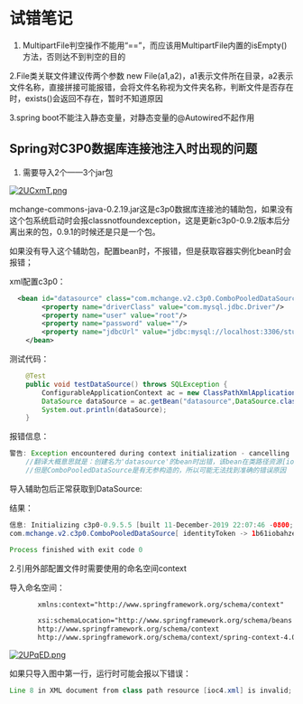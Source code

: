 # 试错笔记

1. MultipartFile判空操作不能用“==”，而应该用MultipartFile内置的isEmpty()方法，否则达不到判空的目的

2.File类关联文件建议传两个参数 new File(a1,a2)，a1表示文件所在目录，a2表示文件名称，直接拼接可能报错，会将文件名称视为文件夹名称，判断文件是否存在时，exists()会返回不存在，暂时不知道原因

3.spring boot不能注入静态变量，对静态变量的@Autowired不起作用



## Spring对C3P0数据库连接池注入时出现的问题

1. 需要导入2个——3个jar包

[![2UCxmT.png](https://z3.ax1x.com/2021/06/06/2UCxmT.png)](https://imgtu.com/i/2UCxmT)

​		mchange-commons-java-0.2.19.jar这是c3p0数据库连接池的辅助包，如果没有这个包系统启动时会报classnotfoundexception，这是更新c3p0-0.9.2版本后分离出来的包，0.9.1的时候还是只是一个包。

如果没有导入这个辅助包，配置bean时，不报错，但是获取容器实例化bean时会报错；

xml配置c3p0：

```xml
  <bean id="datasource" class="com.mchange.v2.c3p0.ComboPooledDataSource">
        <property name="driverClass" value="com.mysql.jdbc.Driver"/>
        <property name="user" value="root"/>
        <property name="password" value=""/>
        <property name="jdbcUrl" value="jdbc:mysql://localhost:3306/study"/>
    </bean>
```

测试代码：

```java
    @Test
    public void testDataSource() throws SQLException {
        ConfigurableApplicationContext ac = new ClassPathXmlApplicationContext("ioc3.xml");
        DataSource dataSource = ac.getBean("datasource",DataSource.class);
        System.out.println(dataSource);
    }

```



报错信息：

```java
警告: Exception encountered during context initialization - cancelling refresh attempt: org.springframework.beans.factory.BeanCreationException: Error creating bean with name 'datasource' defined in class path resource [ioc3.xml]: Instantiation of bean failed; nested exception is org.springframework.beans.BeanInstantiationException: Failed to instantiate [com.mchange.v2.c3p0.ComboPooledDataSource]: No default constructor found; nested exception is java.lang.NoClassDefFoundError: com/mchange/v2/ser/Indirector
    //翻译大概意思就是：创建名为'datasource'的bean时出错，该bean在类路径资源[ioc3.xml]中定义：实例化bean失败，为找到默认构造函数
    //但是ComboPooledDataSource是有无参构造的，所以可能无法找到准确的错误原因
```

导入辅助包后正常获取到DataSource:

结果：

```java
信息: Initializing c3p0-0.9.5.5 [built 11-December-2019 22:07:46 -0800; debug? true; trace: 10]
com.mchange.v2.c3p0.ComboPooledDataSource[ identityToken -> 1b61iobahze2bpj1a5zcgw|7fc229ab, dataSourceName -> 1b61iobahze2bpj1a5zcgw|7fc229ab ]

Process finished with exit code 0
```



2.引用外部配置文件时需要使用的命名空间context

导入命名空间：

```xml
       xmlns:context="http://www.springframework.org/schema/context"

       xsi:schemaLocation="http://www.springframework.org/schema/beans http://www.springframework.org/schema/beans/spring-beans.xsd
       http://www.springframework.org/schema/context
       http://www.springframework.org/schema/context/spring-context-4.0.xsd">
```

[![2UPqED.png](https://z3.ax1x.com/2021/06/06/2UPqED.png)](https://imgtu.com/i/2UPqED)

如果只导入图中第一行，运行时可能会报以下错误：

```java
Line 8 in XML document from class path resource [ioc4.xml] is invalid; nested exception is org.xml.sax.SAXParseException; lineNumber: 8; columnNumber: 70; cvc-complex-type.2.4.c: 通配符的匹配很全面, 但无法找到元素 'context:property-placeholder' 的声明。
```

